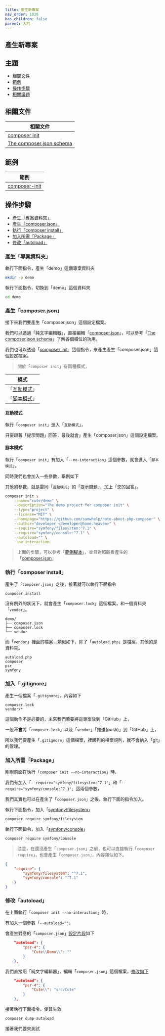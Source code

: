 ```yaml
---
title: 產生新專案
nav_order: 1030
has_children: false
parent: 入門
---
```



## 產生新專案




## 主題

* [相關文件](#相關文件)
* [範例](#範例)
* [操作步驟](#操作步驟)
* [相關議題](#相關議題)




## 相關文件

| 相關文件 |
| --- |
| [composer init](https://getcomposer.org/doc/03-cli.md#init) |
| [The composer.json schema](https://getcomposer.org/doc/04-schema.md) |




## 範例

| 範例 |
| --- |
| [composer-init](https://github.com/samwhelp/note-about-php-composer/tree/gh-pages/_demo/quick-start/composer-init) |




## 操作步驟

* [產生「專案資料夾」](#產生專案資料夾)
* [產生「composer.json」](#產生composerjson)
* [執行「composer install」](#執行composer-install)
* [加入所需「Package」](#加入所需package)
* [修改「autoload」](#修改autoload)



### 產生「專案資料夾」

執行下面指令，產生「demo」這個專案資料夾

``` sh
mkdir -p demo
```

執行下面指令，切換到「demo」這個資料夾

``` sh
cd demo
```




### 產生「composer.json」

接下來我們要產生「composer.json」這個設定檔案。

我們可以透過「純文字編輯器」，直接編輯「[composer.json](https://github.com/samwhelp/note-about-php-composer/blob/gh-pages/_demo/quick-start/composer-init/demo-003/demo/composer.json#L1)」，可以參考「[The composer.json schema](https://getcomposer.org/doc/04-schema.md)」了解各個欄位的功用。


我們也可以透過「[composer init](https://samwhelp.github.io/note-about-php-composer/read/command/composer/init.html)」這個指令，來產生產生「composer.json」這個設定檔案。

> 關於「`composer init`」有兩種模式，

| 模式 |
| ------------------------------------------------------ |
| 「[互動模式](#互動模式)」 | 執行「`composer init`」                  |
| 「[腳本模式](#腳本模式)」 | 執行「`composer init --no-interaction`」 |




#### 互動模式

執行「`composer init`」進入「`互動模式`」，

只要跟著「提示問題」回答，最後就會」產生「composer.json」這個設定檔案。




#### 腳本模式

執行「`composer init`」有加入「`--no-interaction`」這個參數，就會進入「`腳本模式`」，

同時我們也會加入一些參數，舉例如下

其他的參數，就是雷同「`互動模式`」的「提示問題」，加上「您的回答」。

``` sh
composer init \
	--name="cute/demo" \
	--description="The demo project for composer init" \
	--type="project" \
	--license="MIT" \
	--homepage="https://github.com/samwhelp/note-about-php-composer" \
	--author="developer <developer@home.heaven>" \
	--require="symfony/filesystem:^7.1" \
	--require="symfony/console:^7.1" \
	--autoload="" \
	--no-interaction
```

> 上面的步驟，可以參考「[範例腳本](https://github.com/samwhelp/note-about-php-composer/blob/gh-pages/_demo/quick-start/composer-init/demo-002/create.sh)」，並且對照觀看產生的「[composer.json](https://github.com/samwhelp/note-about-php-composer/blob/gh-pages/_demo/quick-start/composer-init/demo-002/demo/composer.json)」




### 執行「composer install」

產生了「`composer.json`」之後，接著就可以執行下面指令

``` sh
composer install
```

沒有例外的狀況下，就會產生「`composer.lock`」這個檔案，和一個資料夾「`vendor`」。

```
demo/
├── composer.json
├── composer.lock
└── vendor
```

而「`vendor`」裡面的檔案，類似如下，除了「`autoload.php`」是檔案，其他的是資料夾。

```
autoload.php
composer
psr
symfony
```


### 加入「.gitignore」

產生一個檔案「`.gitignore`」，內容如下

```
composer.lock
vendor/*
```

這個動作不是必要的，未來我們若要將這專案放到「GitHub」上，

一般**不會**將「`composer.lock`」以及「`vendor`」「推送(push)」到「GitHub」上，

所以我們要產生「`.gitignore`」這個檔案，裡面列的檔案規則，就不會納入「git」的管理。




### 加入所需「Package」

剛剛前面在執行「`composer init --no-interaction`」時，

我們有加入「`--require="symfony/filesystem:^7.1"`」和「`--require="symfony/console:^7.1"`」這兩個參數，

我們其實也可以在產生了「`composer.json`」之後，執行下面的指令加入。

執行下面指令，加入「[symfony/filesystem](https://symfony.com/doc/current/components/filesystem.html)」

``` sh
composer require symfony/filesystem
```

執行下面指令，加入「[symfony/console](https://symfony.com/doc/current/components/console.html)」

``` sh
composer require symfony/console
```

> 注意，在還沒產生「`composer.json`」之前，也可以直接執行「`composer require`」，也會產生「`composer.json`」，內容類似如下。


``` json
{
    "require": {
        "symfony/filesystem": "^7.1",
        "symfony/console": "^7.1"
    }
}
```




### 修改「autoload」

在上面執行「`composer init --no-interaction`」時，

有加入一個參數「`--autoload=""`」

會產生對應的「`composer.json`」[設定片段](https://github.com/samwhelp/note-about-php-composer/blob/gh-pages/_demo/quick-start/composer-init/demo-002/demo/composer.json#L11-L15)如下

``` json
    "autoload": {
        "psr-4": {
            "Cute\\Demo\\": ""
        }
    },
```

我們直接用「純文字編輯器」，編輯「`composer.json`」這個檔案，[修改如下](https://github.com/samwhelp/note-about-php-composer/blob/gh-pages/_demo/quick-start/composer-init/demo-003/demo/composer.json#L13-L17)

``` json
    "autoload": {
        "psr-4": {
            "Cute\\": "src/Cute"
        }
    },
```

接著執行下面指令，使其生效

``` sh
composer dump-autoload
```

接著我們要來測試


